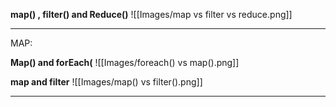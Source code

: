 
**map() , filter() and Reduce()**
![[Images/map vs filter vs reduce.png]]

---
MAP:

**Map() and forEach(**
![[Images/foreach() vs map().png]]

**map and filter**
![[Images/map() vs filter().png]]

---
